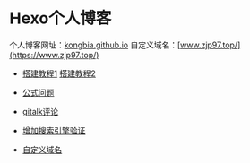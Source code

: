 # Hexo个人博客

个人博客网址：[kongbia.github.io](https://kongbia.github.io/)
自定义域名：[www.zjp97.top/](https://www.zjp97.top/)


- [搭建教程1](https://www.cnblogs.com/liuxianan/p/build-blog-website-by-hexo-github.html) [搭建教程2](https://xiuxiuing.gitee.io/blog/2018/08/08/giteepage/)

- [公式问题](https://www.dazhuanlan.com/2019/12/24/5e01d6ad88402/)

- [gitalk评论](https://www.cnblogs.com/qisi007/p/13731562.html)

- [增加搜索引擎验证](https://www.jianshu.com/p/1ae43e700c45?utm_campaign=maleskine&utm_content=note&utm_medium=seo_notes&utm_source=recommendation)

- [自定义域名](https://www.cnblogs.com/LandWind/articles/8232033.html)


